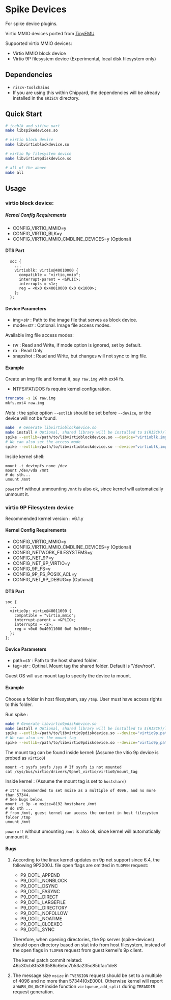 # Spike Devices

For spike device plugins.

Virtio MMIO devices ported from [TinyEMU](https://www.bellard.org/tinyemu/).

Supported virtio MMIO devices:
- Virtio MMIO block device
- Virtio 9P filesystem device (Experimental, local disk filesystem only)

## Dependencies
- `riscv-toolchains`
- If you are using this within Chipyard, the dependencies will be already installed in the `$RISCV` directory.

## Quick Start
```bash
# iceblk and sifive uart
make libspikedevices.so

# virtio block device
make libvirtioblockdevice.so

# virtio 9p filesystem device
make libvirtio9pdiskdevice.so

# all of the above
make all
```

## Usage
### virtio block device:

##### Kernel Config Requirements
- CONFIG_VIRTIO_MMIO=y
- CONFIG_VIRTIO_BLK=y
- CONFIG_VIRTIO_MMIO_CMDLINE_DEVICES=y (Optional)

#### DTS Part
```
  soc {
    ...
    virtioblk: virtio@40010000 {
      compatible = "virtio,mmio";
      interrupt-parent = <&PLIC>;
      interrupts = <1>;
      reg = <0x0 0x40010000 0x0 0x1000>;
    };
  };
```

#### Device Parameters

- img=*str* : Path to the image file that serves as block device. 
- mode=*str* : Optional. Image file access modes.


Available img file access modes:
- rw : Read and Write, if mode option is ignored, set by default.
- ro : Read Only
- snapshot : Read and Write, but changes will not sync to img file.

#### Example
Create an img file and format it, say `raw.img` with ext4 fs.
- NTFS/FAT/DOS fs require kernel configuration.
```bash
truncate -s 1G raw.img
mkfs.ext4 raw.img
```

*Note* : the spike option `--extlib` should be set before `--device`, or the device will not be found.

```bash
make  # Generate libvirtioblockdevice.so
make install # Optional, shared library will be installed to $(RISCV)/lib
spike --extlib=/path/to/libvirtioblockdevice.so --device="virtioblk,img=raw.img" bbl
# We can also set the access mode 
spike --extlib=/path/to/libvirtioblockdevice.so --device="virtioblk,img=raw.img,mode=snapshot" bbl
```

Inside kernel shell:
```ash
mount -t devtmpfs none /dev
mount /dev/vda /mnt
# do sth...
umount /mnt
```
`poweroff` without unmounting `/mnt` is also ok, since kernel will automatically unmount it.

### virtio 9P Filesystem device

Recommended kernel version : v6.1.y

#### Kernel Config Requirements
- CONFIG_VIRTIO_MMIO=y
- CONFIG_VIRTIO_MMIO_CMDLINE_DEVICES=y (Optional)
- CONFIG_NETWORK_FILESYSTEMS=y
- CONFIG_NET_9P=y
- CONFIG_NET_9P_VIRTIO=y
- CONFIG_9P_FS=y
- CONFIG_9P_FS_POSIX_ACL=y
- CONFIG_NET_9P_DEBUG=y (Optional)

#### DTS Part
```
soc {
  ...
  virtio9p: virtio@40011000 {
    compatible = "virtio,mmio";
    interrupt-parent = <&PLIC>;
    interrupts = <2>;
    reg = <0x0 0x40011000 0x0 0x1000>;
  };
};
```

#### Device Parameters

- path=*str* : Path to the host shared folder.
- tag=*str* : Optinal. Mount tag the shared folder. Default is "/dev/root".

Guest OS will use mount tag to specify the device to mount.

#### Example

Choose a folder in host filesystem, say `/tmp`. User must have access rights to this folder.

Run spike :
```bash
make # Generate libvirtio9pdiskdevice.so
make install # Optional, shared library will be installed to $(RISCV)/lib
spike --extlib=/path/to/libvirtio9pdiskdevice.so --device="virtio9p,path=/tmp" bbl
# We can also set the mount tag 
spike --extlib=/path/to/libvirtio9pdiskdevice.so --device="virtio9p,path=/tmp,tag=hostshare" bbl
```

The mount tag can be found inside kernel: (Assume the vitio 9p device is probed as `virtio0`)


```ash
mount -t sysfs sysfs /sys # If sysfs is not mounted
cat /sys/bus/virtio/drivers/9pnet_virtio/virtio0/mount_tag
```


Inside kernel : (Assume the mount tag is set to `hostshare`)
```ash
# It's recommended to set msize as a multiple of 4096, and no more than 57344.
# See bugs below.
mount -t 9p -o msize=8192 hostshare /mnt 
# do sth ...
# from /mnt, guest kernel can access the content in host filesystem folder /tmp
umount /mnt
```
`poweroff` without umounting `/mnt` is also ok, since kernel will automatically unmount it.

#### Bugs

1. According to the linux kernel updates on 9p net support since 6.4, the following 9P2000.L file open flags are omitted in `TLOPEN` request:
    * P9_DOTL_APPEND
    * P9_DOTL_NONBLOCK
    * P9_DOTL_DSYNC
    * P9_DOTL_FASYNC
    * P9_DOTL_DIRECT
    * P9_DOTL_LARGEFILE
    * P9_DOTL_DIRECTORY
    * P9_DOTL_NOFOLLOW
    * P9_DOTL_NOATIME
    * P9_DOTL_CLOEXEC
    * P9_DOTL_SYNC

    Therefore, when opening directories, the 9p server (spike-devices) should open directory based on stat info from host filesystem, instead of the open flags in `TLOPEN` request from guest kernel's 9p client.

    The kernel patch commit related:
46c30cb8f5393586c6ebc7b53a235c85bfac1de8

2. The message size `msize` in
`TVERSION` request should be set to a multiple of 4096 and no more than 57344(0xE000). Otherwise kernel will report a `WARN_ON_ONCE` inside function `virtqueue_add_split` during `TREADDIR` request generation.
